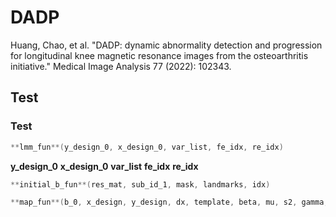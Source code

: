 # DADP
Huang, Chao, et al. "DADP: dynamic abnormality detection and progression for longitudinal knee magnetic resonance images from the osteoarthritis initiative." Medical Image Analysis 77 (2022): 102343.

## Test
### Test

```swift
**lmm_fun**(y_design_0, x_design_0, var_list, fe_idx, re_idx)
```
**y_design_0**
**x_design_0**
**var_list**
**fe_idx**
**re_idx**
```swift
**initial_b_fun**(res_mat, sub_id_1, mask, landmarks, idx)
```

```swift
**map_fun**(b_0, x_design, y_design, dx, template, beta, mu, s2, gamma, nclasses, map_iter)
```
